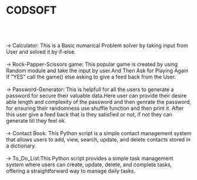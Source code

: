 # CODSOFT
<br><br><br>
-> Calculator: This is a Basic numarical Problem solver by taking input from User and solved it by if-else. 
<br><br>
-> Rock-Papper-Scissors game: This popular game is created by using Random module and take the input by user.And Then Ask for Playing Again If "YES" call the game() else asking to give a feed back from the User.
<br><br>
-> Password-Generator: This is helpfull for all the users to generate a password for secure their valuable data.Here user can provide their desire able length and complexity of the password and then genrate the password, for ensuring their randomness use shuffle function and then print it. After this user give a feed back that is they satisfied or not, if not they can generate till they feel ok.
<br><br>
-> Contact Book: This Python script is a simple contact management system that allows users to add, view, search, update, and delete contacts stored in a dictionary.
<br><br>
-> To_Do_List:This Python script provides a simple task management system where users can create, update, delete, and complete tasks, offering a straightforward way to manage daily tasks.
